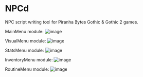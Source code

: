 # NPCd
NPC script writing tool for Piranha Bytes Gothic &amp; Gothic 2 games.

MainMenu module: ![image](https://github.com/Zira3l137/NPCd/assets/112759016/2e2c5861-e16e-4d45-b5e6-f864b471f3d6)

VisualMenu module: ![image](https://github.com/Zira3l137/NPCd/assets/112759016/e5ea7497-6f60-4264-afb0-4a6bba058ed9)

StatsMenu module: ![image](https://github.com/Zira3l137/NPCd/assets/112759016/7e163677-3495-4d05-b3ff-ce49e096a879)

InventoryMenu module: ![image](https://github.com/Zira3l137/NPCd/assets/112759016/d88f6c35-64ce-4e37-8635-5db11e98b22d)

RoutineMenu module: ![image](https://github.com/Zira3l137/NPCd/assets/112759016/f256622e-c15b-416f-a07b-7791a5a7afa3)



